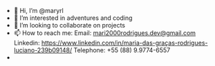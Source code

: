- 👋 Hi, I’m @maryrl
- 👀 I’m interested in adventures and coding
- 💞️ I’m looking to collaborate on projects
- 📫 How to reach me: 
Email: mari2000rodrigues.dev@gmail.com
Linkedin: https://www.linkedin.com/in/maria-das-graças-rodrigues-luciano-239b09148/
Telephone: +55 (88) 9.9774-6557
- 

<!---
maryrl/maryrl is a ✨ special ✨ repository because its `README.md` (this file) appears on your GitHub profile.
You can click the Preview link to take a look at your changes.
--->

